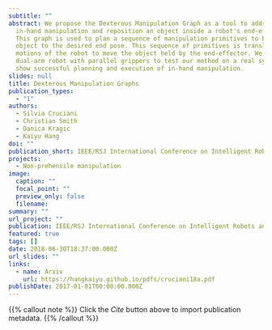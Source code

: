 ```yaml
---
subtitle: ""
abstract: We propose the Dexterous Manipulation Graph as a tool to address
  in-hand manipulation and reposition an object inside a robot's end-effector.
  This graph is used to plan a sequence of manipulation primitives to bring the
  object to the desired end pose. This sequence of primitives is translated into
  motions of the robot to move the object held by the end-effector. We use a
  dual-arm robot with parallel grippers to test our method on a real system and
  show successful planning and execution of in-hand manipulation.
slides: null
title: Dexterous Manipulation Graphs
publication_types:
  - "1"
authors:
  - Silvia Cruciani
  - Christian Smith
  - Danica Kragic
  - Kaiyu Hang
doi: ""
publication_short: IEEE/RSJ International Conference on Intelligent Robots and Systems (IROS)
projects:
  - Non-prehensile manipulation
image:
  caption: ""
  focal_point: ""
  preview_only: false
  filename: 
summary: ""
url_project: ""
publication: IEEE/RSJ International Conference on Intelligent Robots and Systems (IROS)
featured: true
tags: []
date: 2018-06-30T18:37:00.000Z
url_slides: ""
links:
  - name: Arxiv
    url: https://hangkaiyu.github.io/pdfs/cruciani18a.pdf
publishDate: 2017-01-01T00:00:00.000Z
---
```


{{% callout note %}}
Click the _Cite_ button above to import publication metadata.
{{% /callout %}}


